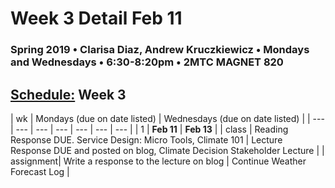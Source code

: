 # Week 3 Detail Feb 11

### Spring 2019 • Clarisa Diaz, Andrew Kruczkiewicz • Mondays and Wednesdays • 6:30-8:20pm • 2MTC MAGNET 820

## [Schedule:](./) Week 3

| wk | Mondays \(due on date listed\) | Wednesdays \(due on date listed\) |
| --- | --- | --- | --- | --- | --- | --- |
| 1 | **Feb 11** | **Feb 13** |
| class | Reading Response DUE. Service Design: Micro Tools, Climate 101 |  Lecture Response DUE and posted on blog, Climate Decision Stakeholder Lecture   |
| assignment| Write a response to the lecture on blog |  Continue Weather Forecast Log |
